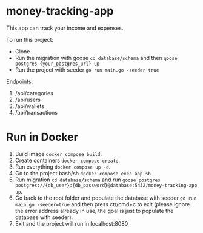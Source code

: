 # money-tracking-app

This app can track your income and expenses.

To run this project:
- Clone
- Run the migration with goose `cd database/schema` and then `goose postgres {your_postgres_url} up`
- Run the project with seeder `go run main.go -seeder true`

Endpoints:
1. /api/categories
2. /api/users
3. /api/wallets
4. /api/transactions

# Run in Docker 
1. Build image `docker compose build`.
2. Create containers `docker compose create`.
3. Run everything `docker compose up -d`.
4. Go to the project bash/sh `docker compose exec app sh`
5. Run migration `cd database/schema` and run `goose postgres postgres://{db_user}:{db_password}@database:5432/money-tracking-app up`.
6. Go back to the root folder and populate the database with seeder `go run main.go -seeder=true` and then press ctr/cmd+c to exit (please ignore the error address already in use, the goal is just to populate the database with seeder).
7. Exit and the project will run in localhost:8080
